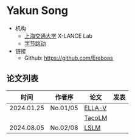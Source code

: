 # Yakun Song

- 机构
  - [上海交通大学](../Institutions/SJTU_上海交通大学.md) X-LANCE Lab
  - [字节跳动](../Institutions/ByteDance.md)
- 链接
  - Github: https://github.com/Ereboas
  
## 论文列表

| 时间 | 作者序 | 论文 | 发表 |
|:-:|:-:|---|---|
| 2024.01.25 | No.01/05 | [ELLA-V](../Models/Speech_LLM/2024.01.14_ELLA-V.md) |
| | | [TacoLM](../Models/Speech_LLM/2024.06.22_TacoLM.md) |
| 2024.08.05 | No.02/08 | [LSLM](../Models/Speech_LLM/2024.08.05_LSLM.md) |